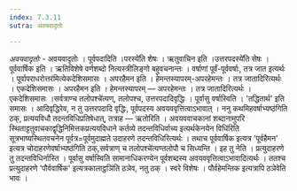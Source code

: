 ```yaml
---
index: 7.3.11
sutra: अवयवादृतोः

---
```

_अवयवादृतोः_ - अवयवादृतोः । पूर्वपदादिति ।परस्ये॑ति शेषः । ऋतुवाचिन इति ।उत्तरपदस्ये॑ति सेषः । पूर्ववार्षिक इति । ऋतिविशेषे वर्णशब्दो नित्यस्त्रीलिङ्गो बहुवचनान्तः । वर्षाणां पूर्वं-पूर्ववर्षाः, तत्र जात इत्यर्थः । पूर्वापराधरोत्तर॑मित्येकदेशिसमासः । अपरहैमन इति । हेमन्तस्यापरम्-अपरहेमन्तः । तत्र जातादिरित्यर्थः । एकदेशिसमासः । अपरहैमन इति । हेमन्तस्यापरम् — अपरहेमन्तः । तत्र जातादिरित्यर्थः । एकदेशिसमासः ।सर्वत्राण्च तलोपश्चे॑त्यण्, तलोपश्च, उत्तरपदादिवृद्धिः । पूर्वासु वर्षास्विति । 'तद्धितार्थ' इति समासः । आदिवृद्धिरेव, न तु उत्तरपदादि वृद्धिः, पूर्वपदस्य अवयववृत्तित्वाऽभावात् । ननु कथमिहवर्षाभ्यष्ठ॑गिति ठक्, प्रत्ययविधौ तदन्तविधिप्रतिषेधात्, तत्राह — ऋतोरिति । अवयववाचकानां शब्दानामुपरि स्थिताट्टतुवाचकाद्वृद्धिनिमित्तकप्रत्ययविधाने कर्तव्ये तदन्तविधिर्वाच्य इत्यर्थकेनयेन विधि॑रिति सूत्रभाष्यस्थितवचनेन पूर्वत्र=पूर्वमुदाह्मते उदाहरणे तदन्तविधिरित्यर्थः । तथाच पूर्ववार्षिक इत्यत्र 'पूर्वहैमन' इत्यत्र चोदाहरणेवर्षाभ्यष्ठ॑गिति ठक्,सर्वत्राण् च तलोपश्चे॑त्यण्तलोपौ च सिध्यन्ति । इह तु नेति । प्रत्युदाहरणे तु तदन्तविधिर्नास्ति । पूर्वासु वर्षास्विति सामानाधिकरण्येन पूर्वशब्दस्य अवयववृत्तित्वाऽभावादित्यर्थः । ततश्च प्रत्युदाहरणे 'पौर्ववार्षिक' इत्यत्रकालाट्ठञि॑ति ठञेव, नतु ठक् । स्वरे विशेषः । पौर्वहेमन्तिक इत्यत्रापि ठञेवेति भावः ।